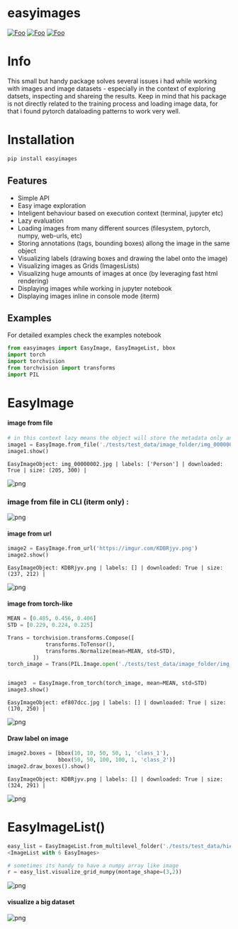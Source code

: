 
# easyimages

[![Foo](https://img.shields.io/pypi/v/easyimages.svg)](https://pypi.python.org/pypi/easyimages)
[![Foo](https://img.shields.io/travis/i008/easyimages.svg)](https://travis-ci.org/i008/easyimages)
[![Foo](https://pyup.io/repos/github/i008/easyimages/shield.svg)](https://pyup.io/repos/github/i008/easyimages/)


# Info

This small but handy package solves several issues i had while working with images and image datasets - especially in the context
of exploring datsets, inspecting and shareing the results.
Keep in mind that his package is not directly related to the training process and loading
image data, for that i found pytorch dataloading patterns to work very well.

# Installation
```bash
pip install easyimages
```


Features
--------
- Simple API
- Easy image exploration
- Inteligent behaviour based on execution context (terminal, jupyter etc)
- Lazy evaluation
- Loading images from many different sources (filesystem, pytorch, numpy, web-urls, etc)
- Storing annotations (tags, bounding boxes) allong the image in the same object
- Visualizing labels (drawing boxes and drawing the label onto the image)
- Visualizing images as Grids (ImagesLists)
- Visualizing huge amounts of images at once (by leveraging fast html rendering)
- Displaying images while working in jupyter notebook
- Displaying images inline in console mode (iterm)



Examples
--------

For detailed examples check the examples notebook





```python
from easyimages import EasyImage, EasyImageList, bbox
import torch
import torchvision
from torchvision import transforms
import PIL
```

# EasyImage


####  image from file


```python
# in this context lazy means the object will store the metadata only and will not open the file just yet
image1 = EasyImage.from_file('./tests/test_data/image_folder/img_00000002.jpg',label=['Person'], lazy=True)
image1.show()
```

    EasyImageObject: img_00000002.jpg | labels: ['Person'] | downloaded: True | size: (205, 300) |





![png](example/output_2_1.png)



### image from file in CLI (iterm only) :

![png](example/easy_cli.png)

####  image from url



```python
image2 = EasyImage.from_url('https://imgur.com/KDBRjyv.png')
image2.show()
```

    EasyImageObject: KDBRjyv.png | labels: [] | downloaded: True | size: (237, 212) |





![png](example/output_4_1.png)



####  image from torch-like


```python
MEAN = [0.485, 0.456, 0.406]
STD = [0.229, 0.224, 0.225]

Trans = torchvision.transforms.Compose([
            transforms.ToTensor(),
            transforms.Normalize(mean=MEAN, std=STD),
        ])
torch_image = Trans(PIL.Image.open('./tests/test_data/image_folder/img_00000003.jpg'))


image3  = EasyImage.from_torch(torch_image, mean=MEAN, std=STD)
image3.show()
```

    EasyImageObject: ef807dcc.jpg | labels: [] | downloaded: True | size: (170, 250) |


![png](example/output_6_1.png)



#### Draw label on image


```python
image2.boxes = [bbox(10, 10, 50, 50, 1, 'class_1'),
                bbox(50, 50, 100, 100, 1, 'class_2')]
image2.draw_boxes().show()
```

    EasyImageObject: KDBRjyv.png | labels: [] | downloaded: True | size: (324, 291) |



![png](example/output_8_1.png)



# EasyImageList()


```python
easy_list = EasyImageList.from_multilevel_folder('./tests/test_data/hierarchy_images/')
<ImageList with 6 EasyImages>

```





```python
# sometimes its handy to have a numpy array like image
r = easy_list.visualize_grid_numpy(montage_shape=(3,2))
```


![png](example/output_12_0.png)


#### visualize a big dataset

![png](example/vis.png)
